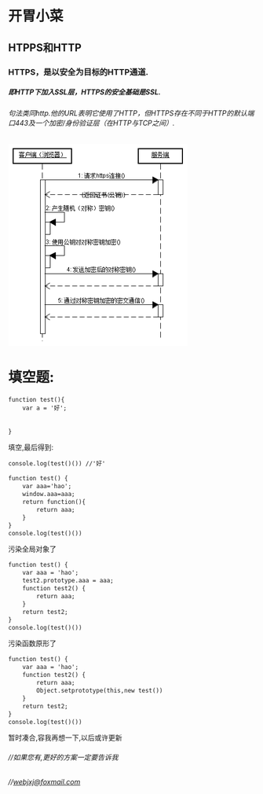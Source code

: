 # 开胃小菜

## HTPPS和HTTP

### HTTPS，是以安全为目标的HTTP通道.

##### 即HTTP下加入SSL层，HTTPS的安全基础是SSL.

###### 句法类同http.他的URL表明它使用了HTTP，但HTTPS存在不同于HTTP的默认端口443及一个加密/身份验证层（在HTTP与TCP之间）.

![https](0317.gif)

# 填空题:


```
function test(){
    var a = '好';
    
    
}
```

填空,最后得到:

```
console.log(test()()) //'好'
```



```
function test() {
	var aaa='hao';
	window.aaa=aaa;
	return function(){
		return aaa;
	}
}
console.log(test()())

```
污染全局对象了



```
function test() {
	var aaa = 'hao';
	test2.prototype.aaa = aaa;
	function test2() {
		return aaa;
	}
	return test2;
}
console.log(test()())
```
污染函数原形了


```
function test() {
	var aaa = 'hao';
	function test2() {
		return aaa;
		Object.setprototype(this,new test())
	}
	return test2;
}
console.log(test()())
```
暂时凑合,容我再想一下,以后或许更新

###### //如果您有,更好的方案一定要告诉我
###### //webjxj@foxmail.com
